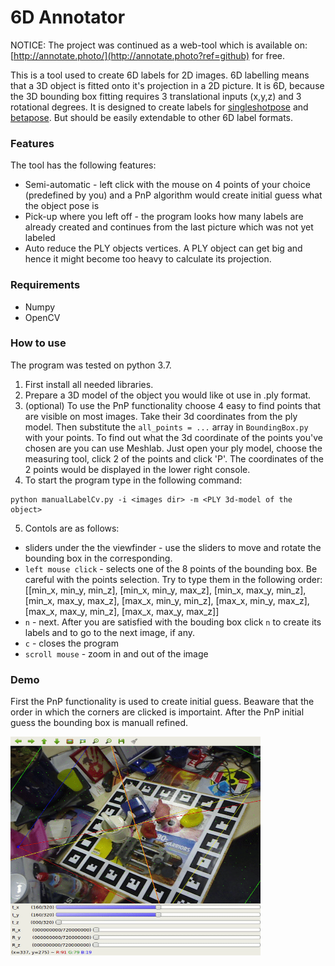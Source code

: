 # 6D Annotator

NOTICE: The project was continued as a web-tool which is available on: [http://annotate.photo/](http://annotate.photo?ref=github) for free.

This is a tool used to create 6D labels for 2D images. 6D labelling means that a 3D object is fitted onto it's projection in a 2D picture. It is 6D, because the 3D bounding box fitting requires 3 translational inputs (x,y,z) and 3 rotational degrees. It is designed to create labels for [singleshotpose](https://github.com/microsoft/singleshotpose) and [betapose](https://github.com/sjtuytc/betapose). But should be easily extendable to other 6D label formats.

### Features
The tool has the following features:
- Semi-automatic - left click with the mouse on 4 points of your choice (predefined by you) and a PnP algorithm would create initial guess what the object pose is
- Pick-up where you left off - the program looks how many labels are already created and continues from the last picture which was not yet labeled
- Auto reduce the PLY objects vertices. A PLY object can get big and hence it might become too heavy to calculate its projection.

### Requirements
- Numpy
- OpenCV

### How to use
The program was tested on python 3.7.

1. First install all needed libraries.
2. Prepare a 3D model of the object you would like ot use in .ply format.
3. (optional) To use the PnP functionality choose 4 easy to find points that are visible on most images. Take their 3d coordinates from the ply model. Then substitute the `all_points = ...` array in `BoundingBox.py` with your points. To find out what the 3d coordinate of the points you've chosen are you can use Meshlab. Just open your ply model, choose the measuring tool, click 2 of the points and click 'P'. The coordinates of the 2 points would be displayed in the lower right console.
4. To start the program type in the following command:
```
python manualLabelCv.py -i <images dir> -m <PLY 3d-model of the object>
```
5. Contols are as follows:
- sliders under the the viewfinder - use the sliders to move and rotate the bounding box in the corresponding.
- `left mouse click` - selects one of the 8 points of the bounding box. Be careful with the points selection. Try to type them in the following order:
                  [[min_x, min_y, min_z],
                  [min_x, min_y, max_z],
                  [min_x, max_y, min_z],
                  [min_x, max_y, max_z],
                  [max_x, min_y, min_z],
                  [max_x, min_y, max_z],
                  [max_x, max_y, min_z],
                  [max_x, max_y, max_z]]
- `n` - next. After you are satisfied with the bouding box click `n` to create its labels and to go to the next image, if any.
- `c` - closes the program
- `scroll mouse` - zoom in and out of the image

### Demo

First the PnP functionality is used to create initial guess. Beaware that the order in which the corners are clicked is importaint. After the PnP initial guess the bounding box is manuall refined.

<img src="demoGifs/demo.gif" width="400" height="350">
